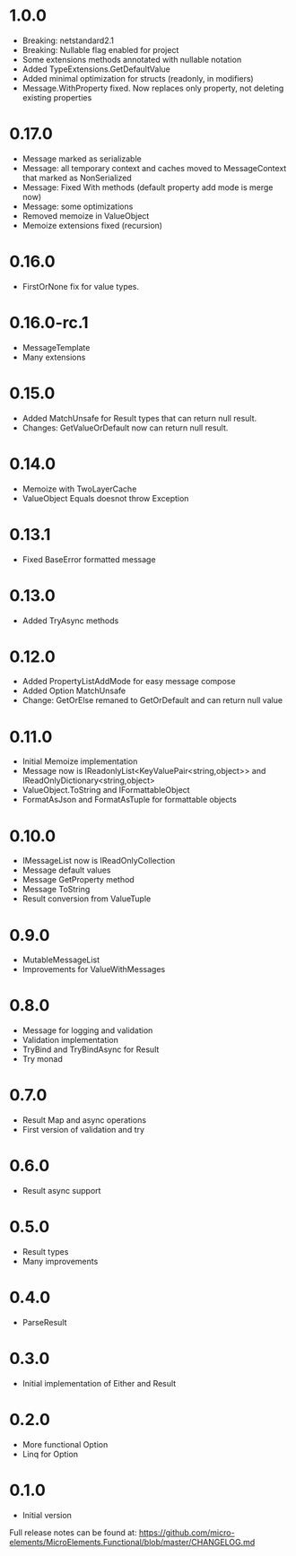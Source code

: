 # 1.0.0
- Breaking: netstandard2.1
- Breaking: Nullable flag enabled for project
- Some extensions methods annotated with nullable notation
- Added TypeExtensions.GetDefaultValue
- Added minimal optimization for structs (readonly, in modifiers)
- Message.WithProperty fixed. Now replaces only property, not deleting existing properties

# 0.17.0
- Message marked as serializable
- Message: all temporary context and caches moved to MessageContext that marked as NonSerialized
- Message: Fixed With methods (default property add mode is merge now)
- Message: some optimizations
- Removed memoize in ValueObject
- Memoize extensions fixed (recursion)

# 0.16.0
- FirstOrNone fix for value types.

# 0.16.0-rc.1
- MessageTemplate
- Many extensions

# 0.15.0
- Added MatchUnsafe for Result types that can return null result.
- Changes: GetValueOrDefault now can return null result. 

# 0.14.0
- Memoize with TwoLayerCache
- ValueObject Equals doesnot throw Exception

# 0.13.1
- Fixed BaseError formatted message

# 0.13.0
- Added TryAsync methods

# 0.12.0
- Added PropertyListAddMode for easy message compose
- Added Option MatchUnsafe
- Change: GetOrElse remaned to GetOrDefault and can return null value

# 0.11.0
- Initial Memoize implementation
- Message now is IReadonlyList<KeyValuePair<string,object>> and IReadOnlyDictionary<string,object>
- ValueObject.ToString and IFormattableObject
- FormatAsJson and FormatAsTuple for formattable objects

# 0.10.0
- IMessageList now is IReadOnlyCollection
- Message default values
- Message GetProperty method
- Message ToString
- Result conversion from ValueTuple

# 0.9.0
- MutableMessageList
- Improvements for ValueWithMessages

# 0.8.0
- Message for logging and validation
- Validation implementation
- TryBind and TryBindAsync for Result
- Try monad

# 0.7.0
- Result Map and async operations
- First version of validation and try

# 0.6.0
- Result async support

# 0.5.0
- Result types
- Many improvements

# 0.4.0
- ParseResult

# 0.3.0
- Initial implementation of Either and Result

# 0.2.0
- More functional Option
- Linq for Option

# 0.1.0
- Initial version

Full release notes can be found at: https://github.com/micro-elements/MicroElements.Functional/blob/master/CHANGELOG.md
